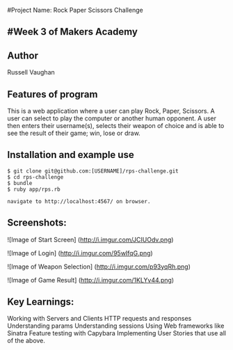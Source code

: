 #Project Name: Rock Paper Scissors Challenge

#Week 3 of Makers Academy
--------------------------

Author
--------

Russell Vaughan

Features of program
--------------------

This is a web application where a user can play Rock, Paper, Scissors. A user can select to play the computer or another human opponent. A user then enters their username(s), selects their weapon of choice and is able to see the result of their game; win, lose or draw.

Installation and example use
----------------------------

```
$ git clone git@github.com:[USERNAME]/rps-challenge.git
$ cd rps-challenge
$ bundle
$ ruby app/rps.rb

navigate to http://localhost:4567/ on browser.

```

Screenshots:
--------------

![Image of Start Screen]
(http://i.imgur.com/JCIUOdv.png)

![Image of Login]
(http://i.imgur.com/95wIfqG.png)

![Image of Weapon Selection]
(http://i.imgur.com/p93yqRh.png)

![Image of Game Result]
(http://i.imgur.com/1KLYv44.png)


Key Learnings:
--------------

Working with Servers and Clients
HTTP requests and responses
Understanding params
Understanding sessions
Using Web frameworks like Sinatra
Feature testing with Capybara
Implementing User Stories that use all of the above.
